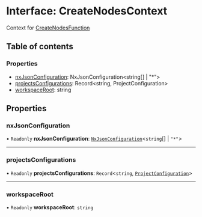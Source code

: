 # Interface: CreateNodesContext

Context for [CreateNodesFunction](../../devkit/documents/CreateNodesFunction)

## Table of contents

### Properties

- [nxJsonConfiguration](../../devkit/documents/CreateNodesContext#nxjsonconfiguration): NxJsonConfiguration&lt;string[] | &quot;\*&quot;&gt;
- [projectsConfigurations](../../devkit/documents/CreateNodesContext#projectsconfigurations): Record&lt;string, ProjectConfiguration&gt;
- [workspaceRoot](../../devkit/documents/CreateNodesContext#workspaceroot): string

## Properties

### nxJsonConfiguration

• `Readonly` **nxJsonConfiguration**: [`NxJsonConfiguration`](../../devkit/documents/NxJsonConfiguration)<`string`[] \| `"*"`\>

---

### projectsConfigurations

• `Readonly` **projectsConfigurations**: `Record`<`string`, [`ProjectConfiguration`](../../devkit/documents/ProjectConfiguration)\>

---

### workspaceRoot

• `Readonly` **workspaceRoot**: `string`

